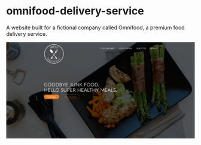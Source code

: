 # omnifood-delivery-service

A website built for a fictional company called Omnifood, a premium food delivery service.

![Omnifood Cover](./resources/images/omnifood-cover-01.png)
